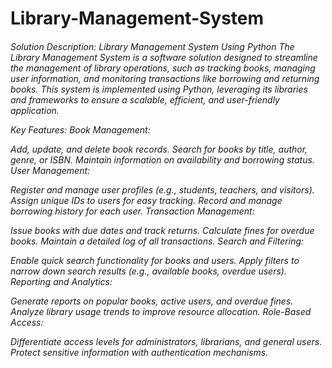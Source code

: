 <h1> Library-Management-System</h1>

<h6>Solution Description: Library Management System Using Python
The Library Management System is a software solution designed to streamline the management of library operations, such as tracking books, managing user information, and monitoring transactions like borrowing and returning books. This system is implemented using Python, leveraging its libraries and frameworks to ensure a scalable, efficient, and user-friendly application.

Key Features:
Book Management:

Add, update, and delete book records.
Search for books by title, author, genre, or ISBN.
Maintain information on availability and borrowing status.
User Management:

Register and manage user profiles (e.g., students, teachers, and visitors).
Assign unique IDs to users for easy tracking.
Record and manage borrowing history for each user.
Transaction Management:

Issue books with due dates and track returns.
Calculate fines for overdue books.
Maintain a detailed log of all transactions.
Search and Filtering:

Enable quick search functionality for books and users.
Apply filters to narrow down search results (e.g., available books, overdue users).
Reporting and Analytics:

Generate reports on popular books, active users, and overdue fines.
Analyze library usage trends to improve resource allocation.
Role-Based Access:

Differentiate access levels for administrators, librarians, and general users.
Protect sensitive information with authentication mechanisms.
</h6>
